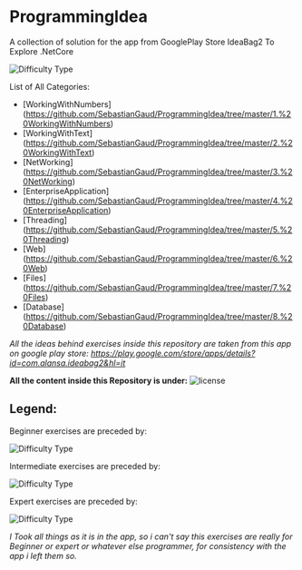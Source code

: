 # ProgrammingIdea
A collection of solution for the app from GooglePlay Store IdeaBag2 To Explore .NetCore

![Difficulty Type](https://img.shields.io/badge/Programming%20For-Passion%20and%20Joy-blue.svg)

List of All Categories: 

  + [WorkingWithNumbers] (https://github.com/SebastianGaud/ProgrammingIdea/tree/master/1.%20WorkingWithNumbers)
  + [WorkingWithText] (https://github.com/SebastianGaud/ProgrammingIdea/tree/master/2.%20WorkingWithText)
  + [NetWorking] (https://github.com/SebastianGaud/ProgrammingIdea/tree/master/3.%20NetWorking)
  + [EnterpriseApplication] (https://github.com/SebastianGaud/ProgrammingIdea/tree/master/4.%20EnterpriseApplication)
  + [Threading] (https://github.com/SebastianGaud/ProgrammingIdea/tree/master/5.%20Threading)
  + [Web] (https://github.com/SebastianGaud/ProgrammingIdea/tree/master/6.%20Web)
  + [Files] (https://github.com/SebastianGaud/ProgrammingIdea/tree/master/7.%20Files)
  + [Database] (https://github.com/SebastianGaud/ProgrammingIdea/tree/master/8.%20Database)


*All the ideas behind exercises inside this repository are taken from this app on google play store: 
https://play.google.com/store/apps/details?id=com.alansa.ideabag2&hl=it*
 
**All the content inside this Repository is under:** ![license](https://img.shields.io/github/license/mashape/apistatus.svg?style=flat-square)


## Legend:

Beginner exercises are preceded by: 

![Difficulty Type](https://img.shields.io/badge/Difficulty-Beginner-green.svg)

Intermediate exercises are preceded by: 

![Difficulty Type](https://img.shields.io/badge/Difficulty-Intermediate-orange.svg)

Expert exercises are preceded by: 

![Difficulty Type](https://img.shields.io/badge/Difficulty-expert-red.svg)

_I Took all things as it is in the app, so i can't say this exercises are really for Beginner or expert or whatever else programmer, for consistency with the app i left them so._

